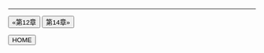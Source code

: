 
---

[<button type="button">«第12章</button>](../第12章/README.md) [<button type="button">第14章»</button>](../第14章/README.md)

[<button type="button">HOME</button>](../README.md)
